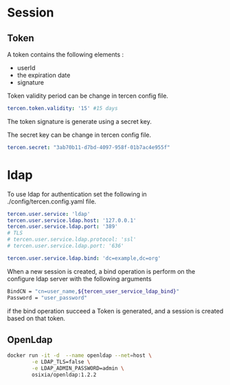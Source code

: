 # Session

## Token

A token contains the following elements : 
 - userId
 - the expiration date
 - signature
 
Token validity period can be change in tercen config file.

```yaml
tercen.token.validity: '15' #15 days
```
The token signature is generate using a secret key.

The secret key can be change in tercen config file.
```yaml
tercen.secret: "3ab70b11-d7bd-4097-958f-01b7ac4e955f"
```

# ldap

To use ldap for authentication set the following in ./config/tercen.config.yaml file.

```yaml
tercen.user.service: 'ldap'
tercen.user.service.ldap.host: '127.0.0.1'
tercen.user.service.ldap.port: '389'
# TLS
# tercen.user.service.ldap.protocol: 'ssl'
# tercen.user.service.ldap.port: '636'

tercen.user.service.ldap.bind: 'dc=example,dc=org'
```

When a new session is created, a bind operation is perform
 on the configure ldap server with
 the following arguments

```bash
BindCN = "cn=user_name,${tercen_user_service_ldap_bind}"
Password = "user_password"
```

if the bind operation succeed a Token is generated,
 and a session is created based on that token.
  
## OpenLdap

```bash
docker run -it -d  --name openldap --net=host \
        -e LDAP_TLS=false \
        -e LDAP_ADMIN_PASSWORD=admin \
        osixia/openldap:1.2.2
```
